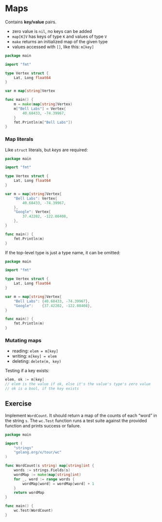 # Maps

Contains **key/value** pairs.

* zero value is `nil`, no keys can be added
* `map[K]V` has keys of type `K` and values of type `V`
* `make` returns an initialized map of the given type
* values accessed with `[]`, like this: `m[key]`

```go
package main

import "fmt"

type Vertex struct {
	Lat, Long float64
}

var m map[string]Vertex

func main() {
	m = make(map[string]Vertex)
	m["Bell Labs"] = Vertex{
		40.68433, -74.39967,
	}
	fmt.Println(m["Bell Labs"])
}
```

### Map literals

Like `struct` literals, but *keys* are required:

```go
package main

import "fmt"

type Vertex struct {
	Lat, Long float64
}

var m = map[string]Vertex{
	"Bell Labs": Vertex{
		40.68433, -74.39967,
	},
	"Google": Vertex{
		37.42202, -122.08408,
	},
}

func main() {
	fmt.Println(m)
}
```

If the top-level type is just a type name, it can be omitted:

```go
package main

import "fmt"

type Vertex struct {
	Lat, Long float64
}

var m = map[string]Vertex{
	"Bell Labs": {40.68433, -74.39967},
	"Google":    {37.42202, -122.08408},
}

func main() {
	fmt.Println(m)
}
```

### Mutating maps

* reading: `elem = m[key]`
* writing: `m[key] = elem`
* deleting: `delete(m, key)`

Testing if a key exists:

```go
elem, ok := m[key]
// elem is the value if ok, else it's the value's type's zero value
// ok is a bool, if the key exists
```

## Exercise

Implement `WordCount`. It should return a map of the counts of each “word” in the string `s`. The `wc.Test` function runs a test suite against the provided function and prints success or failure.

```go
package main

import (
	"strings"
	"golang.org/x/tour/wc"
)

func WordCount(s string) map[string]int {
	words := strings.Fields(s)
	wordMap := make(map[string]int)
	for _, word := range words {
		wordMap[word] = wordMap[word] + 1
	}
	return wordMap
}

func main() {
	wc.Test(WordCount)
}
```
